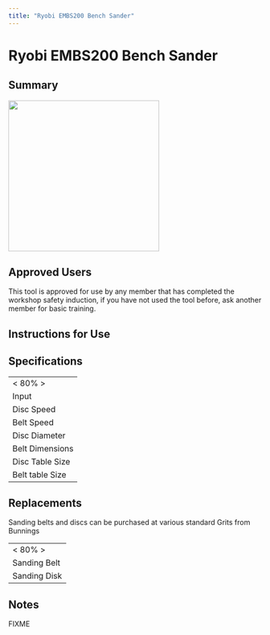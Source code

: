 ```yaml
---
title: "Ryobi EMBS200 Bench Sander"
---
```

# Ryobi EMBS200 Bench Sander

## Summary

<img src="/tools/benchsander.jpg" class="align-left" width="300" />

## Approved Users

This tool is approved for use by any member that has completed the workshop safety induction, if you have not used the tool before, ask another member for basic training.

## Instructions for Use

## Specifications

|                 |
|-----------------|
| \< 80% \>       |
| Input           |
| Disc Speed      |
| Belt Speed      |
| Disc Diameter   |
| Belt Dimensions |
| Disc Table Size |
| Belt table Size |

## Replacements

Sanding belts and discs can be purchased at various standard Grits from Bunnings

|              |
|--------------|
| \< 80% \>    |
| Sanding Belt |
| Sanding Disk |

## Notes

FIXME
